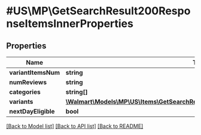 # #US\MP\GetSearchResult200ResponseItemsInnerProperties

## Properties

Name | Type | Description | Notes
------------ | ------------- | ------------- | -------------
**variantItemsNum** | **string** |  | [optional]
**numReviews** | **string** |  | [optional]
**categories** | **string[]** |  | [optional]
**variants** | [**\Walmart\Models\MP\US\Items\GetSearchResult200ResponseItemsInnerPropertiesVariants**](GetSearchResult200ResponseItemsInnerPropertiesVariants.md) |  | [optional]
**nextDayEligible** | **bool** |  | [optional]


[[Back to Model list]](../) [[Back to API list]](../../Api/US/MP) [[Back to README]](../../README.md)
